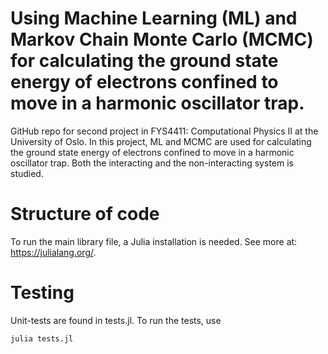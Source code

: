 # Using Machine Learning (ML) and Markov Chain Monte Carlo (MCMC) for calculating the ground state energy of electrons confined to move in a harmonic oscillator trap.
GitHub repo for second project in FYS4411: Computational Physics II at the University of Oslo. In this project, ML and MCMC are used for calculating the ground state energy of electrons confined to move in a harmonic oscillator trap. Both the interacting and the non-interacting system is studied. 

# Structure of code
To run the main library file, a Julia installation is needed. See more at: https://julialang.org/. 

# Testing
Unit-tests are found in tests.jl. To run the tests, use 
```
julia tests.jl
```
